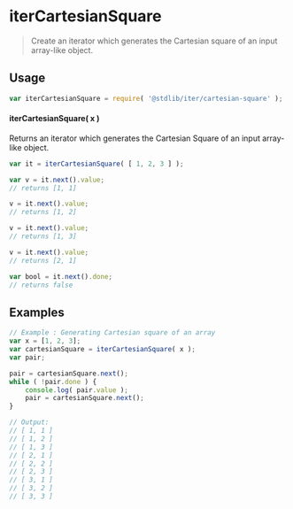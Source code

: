 <!--

@license Apache-2.0

Copyright (c) 2024 The Stdlib Authors.

Licensed under the Apache License, Version 2.0 (the "License");
you may not use this file except in compliance with the License.
You may obtain a copy of the License at

   http://www.apache.org/licenses/LICENSE-2.0

Unless required by applicable law or agreed to in writing, software
distributed under the License is distributed on an "AS IS" BASIS,
WITHOUT WARRANTIES OR CONDITIONS OF ANY KIND, either express or implied.
See the License for the specific language governing permissions and
limitations under the License.

-->

# iterCartesianSquare

> Create an iterator which generates the Cartesian square of an input array-like object.

<section class="intro">

</section>

<section class="usage">

## Usage

```javascript
var iterCartesianSquare = require( '@stdlib/iter/cartesian-square' );
```

#### iterCartesianSquare( x )

Returns an iterator which generates the Cartesian Square of an input array-like object.

```javascript
var it = iterCartesianSquare( [ 1, 2, 3 ] );

var v = it.next().value;
// returns [1, 1]

v = it.next().value;
// returns [1, 2]

v = it.next().value;
// returns [1, 3]

v = it.next().value;
// returns [2, 1]

var bool = it.next().done;
// returns false

```

</section>

<!-- /.usage -->

<!-- Package usage notes. Make sure to keep an empty line after the `section` element and another before the `/section` close. -->

<section class="notes">

</section>

<!-- /.notes -->

<!-- Package usage examples. -->

<section class="examples">

## Examples


<!-- eslint no-undef: "error" -->

```javascript
// Example : Generating Cartesian square of an array
var x = [1, 2, 3];
var cartesianSquare = iterCartesianSquare( x );
var pair;

pair = cartesianSquare.next();
while ( !pair.done ) {
    console.log( pair.value );
    pair = cartesianSquare.next();
}

// Output:
// [ 1, 1 ]
// [ 1, 2 ]
// [ 1, 3 ]
// [ 2, 1 ]
// [ 2, 2 ]
// [ 2, 3 ]
// [ 3, 1 ]
// [ 3, 2 ]
// [ 3, 3 ]

```

</section>

<!-- /.examples -->

<!-- Section to include cited references. If references are included, add a horizontal rule *before* the section. Make sure to keep an empty line after the `section` element and another before the `/section` close. -->

<section class="references">

</section>

<!-- /.references -->

<!-- Section for related `stdlib` packages. Do not manually edit this section, as it is automatically populated. -->

<section class="related">


</section>

<!-- /.related -->

<!-- Section for all links. Make sure to keep an empty line after the `section` element and another before the `/section` close. -->

<section class="links">

<!-- <related-links> -->


<!-- </related-links> -->

</section>

<!-- /.links -->
